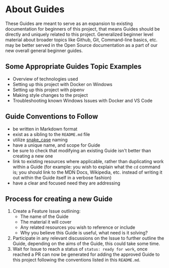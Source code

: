 # About Guides
These Guides are meant to serve as an expansion to existing documentation for 
beginners of this project, that means Guides should be directly and uniquely 
related to this project. Generalized beginner level material about broader 
topics like Github, Git, Command-line basics, etc. may be better served in the 
Open Source documentation as a part of our new overall general beginner guides.

## Some Appropriate Guides Topic Examples
- Overview of technologies used
- Setting up this project with Docker on Windows
- Setting up this project with pipenv
- Making style changes to the project
- Troubleshooting known Windows Issues with Docker and VS Code
  

## Guide Conventions to Follow
- be written in Markdown format
- exist as a sibling to the `README.md` file
- utilize [snake_case](https://en.wikipedia.org/wiki/Snake_case) naming
- have a unique name, and scope for Guide
- be sure to check that modifying an existing Guide isn't better than creating a
 new one
- link to existing resources where applicable, rather than duplicating work within
 a Guide (for example: you wish to explain what the `cd` command is; you should
 link to the MDN Docs, Wikipedia, etc. instead of writing it out within the Guide
 itself in a verbose fashion)
- have a clear and focused need they are addressing

## Process for creating a new Guide
1. Create a Feature Issue outlining:
   - The name of the Guide
   - The material it will cover
   - Any related resources you wish to reference or include
   - Why you believe this Guide is useful, what need is it solving?
2. Participate in any relevant discussions on the Issue to further outline the Guide,
 depending on the aims of the Guide, this could take some time.
3. Wait for Issue to reach a status of `status: ready for work`, once reached a PR 
can now be generated for adding the approved Guide to this project following the 
conventions listed in this `README.md`.
